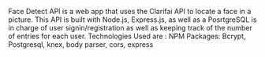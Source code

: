 Face Detect API is a web app that uses the Clarifai API to locate a face in a picture.
This API is built with Node.js, Express.js, as well as a PosrtgreSQL is in charge of user signin/registration as well as keeping track of the number of entries for each user.
Technologies Used are : 
NPM Packages: 
Bcrypt,
Postgresql,
knex,
body parser,
cors,
express
